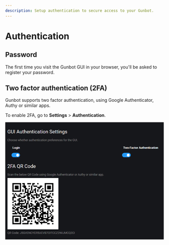 ```yaml
---
description: Setup authentication to secure access to your Gunbot.
---
```


# Authentication

## Password

The first time you visit the Gunbot GUI in your browser, you'll be asked to register your password.

## Two factor authentication \(2FA\)

Gunbot supports two factor authentication, using Google Authenticator, Authy or similar apps.

To enable 2FA, go to **Settings** &gt; **Authentication**.

![Don&apos;t scan the QR code in this screenshot. Use the one generated in your own installation.](../../.gitbook/assets/image%20%2832%29.png)

